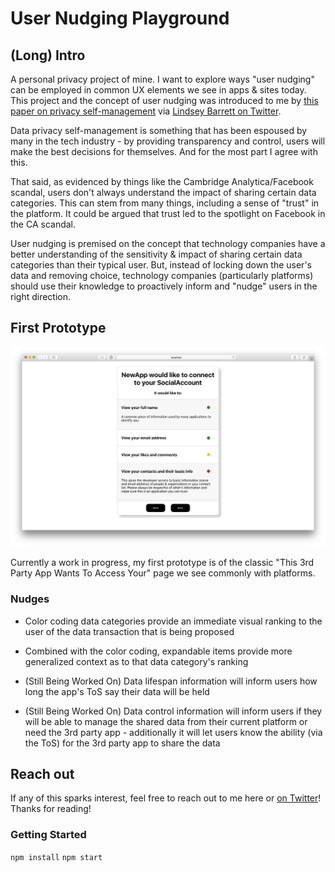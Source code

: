 
# User Nudging Playground

## (Long) Intro

A personal privacy project of mine. I want to explore ways "user nudging" can be employed in common UX elements we see in apps & sites today. This project and the concept of user nudging was introduced to me by [this paper on privacy self-management](http://bit.ly/2lJHkcp) via [Lindsey Barrett on Twitter](http://bit.ly/2lTcpKD).

Data privacy self-management is something that has been espoused by many in the tech industry - by providing transparency and control, users will make the best decisions for themselves. And for the most part I agree with this.

That said, as evidenced by things like the Cambridge Analytica/Facebook scandal, users don't always understand the impact of sharing certain data categories. This can stem from many things, including a sense of "trust" in the platform. It could be argued that trust led to the spotlight on Facebook in the CA scandal.

User nudging is premised on the concept that technology companies have a better understanding of the sensitivity & impact of sharing certain data categories than their typical user. But, instead of locking down the user's data and removing choice, technology companies (particularly platforms) should use their knowledge to proactively inform and "nudge" users in the right direction.

## First Prototype

![v0](./v0.png)

Currently a work in progress, my first prototype is of the classic "This 3rd Party App Wants To Access Your" page we see commonly with platforms.

### Nudges

- Color coding data categories provide an immediate visual ranking to the user of the data transaction that is being proposed

- Combined with the color coding, expandable items provide more generalized context as to that data category's ranking

- (Still Being Worked On) Data lifespan information will inform users how long the app's ToS say their data will be held

- (Still Being Worked On) Data control information will inform users if they will be able to manage the shared data from their current platform or need the 3rd party app - additionally it will let users know the ability (via the ToS) for the 3rd party app to share the data

## Reach out

If any of this sparks interest, feel free to reach out to me here or [on Twitter](http://bit.ly/15Tv57Z)! Thanks for reading!

### Getting Started

 `npm install`
 `npm start`
